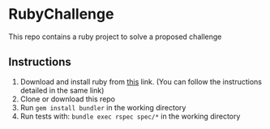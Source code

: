 # RubyChallenge
This repo contains a ruby project to solve a proposed challenge

## Instructions
1. Download and install ruby from [this](https://www.ruby-lang.org/en/downloads/) link. (You can follow the instructions detailed in the same link)
2. Clone or download this repo
3. Run <code>gem install bundler</code> in the working directory
4. Run tests with: <code>bundle exec rspec spec/*</code> in the working directory
